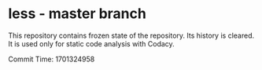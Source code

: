 # less - master branch

This repository contains frozen state of the repository.
Its history is cleared. It is used only for static code
analysis with Codacy.

Commit Time: 1701324958